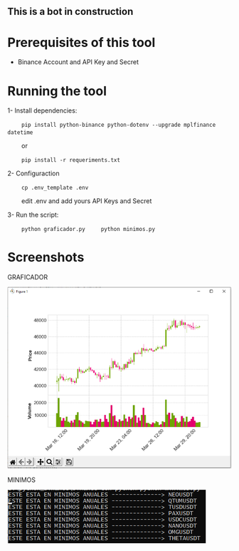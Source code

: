 ## This is a bot in construction

# Prerequisites of this tool
- Binance Account and API Key and Secret

# Running the tool

1- Install dependencies:

        `pip install python-binance python-dotenv --upgrade mplfinance datetime`

        or

        `pip install -r requeriments.txt`

2- Configuraction

        `cp .env_template .env`

        edit .env and add yours API Keys and Secret

3- Run the script:

        `python graficador.py`
        `python minimos.py`


# Screenshots

GRAFICADOR

<img src="./screenshots/graphy.png">

MINIMOS

<img src="./screenshots/mini.png">